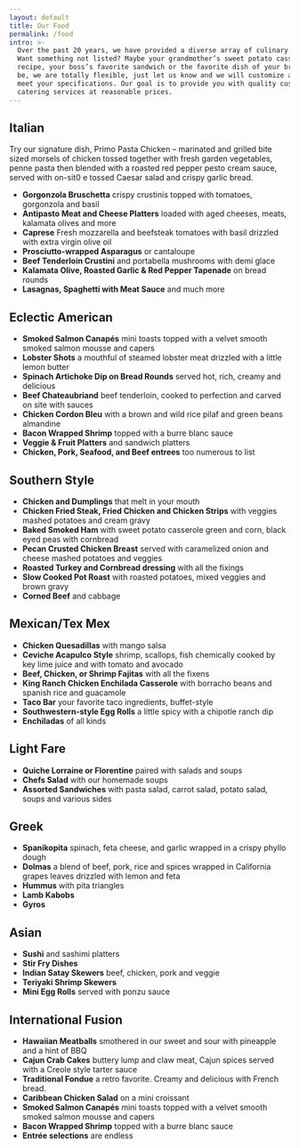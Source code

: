 ```yaml
---
layout: default
title: Our Food
permalink: /food
intro: >-
  Over the past 20 years, we have provided a diverse array of culinary fare. 
  Want something not listed? Maybe your grandmother’s sweet potato casserole
  recipe, your boss’s favorite sandwich or the favorite dish of your bride to 
  be, we are totally flexible, just let us know and we will customize a menu to 
  meet your specifications. Our goal is to provide you with quality customized 
  catering services at reasonable prices. 
---
```


## Italian
Try our signature dish, Primo Pasta Chicken – marinated and grilled bite sized morsels of chicken tossed together with fresh garden vegetables, penne pasta then blended with a roasted red pepper pesto cream sauce, served with on-sit0 e tossed Caesar salad and crispy garlic bread.

- **Gorgonzola Bruschetta** crispy crustinis topped with tomatoes, gorgonzola and basil
- **Antipasto Meat and Cheese Platters** loaded with aged cheeses, meats, kalamata olives and more
- **Caprese** Fresh mozzarella and beefsteak tomatoes with basil drizzled with extra virgin olive oil
- **Prosciutto-wrapped Asparagus** or cantaloupe
- **Beef Tenderloin Crustini** and portabella mushrooms with demi glace
- **Kalamata Olive, Roasted Garlic & Red Pepper Tapenade** on bread rounds
- **Lasagnas, Spaghetti with Meat Sauce** and much more

## Eclectic American
- **Smoked Salmon Canapés** mini toasts topped with a velvet smooth smoked salmon mousse and capers
- **Lobster Shots** a mouthful of steamed lobster meat drizzled with a little lemon butter
- **Spinach Artichoke Dip on Bread Rounds** served hot, rich, creamy and delicious
- **Beef Chateaubriand** beef tenderloin, cooked to perfection and carved on site with sauces
- **Chicken Cordon Bleu** with a brown and wild rice pilaf and green beans almandine
- **Bacon Wrapped Shrimp** topped with a burre blanc sauce
- **Veggie & Fruit Platters** and sandwich platters
- **Chicken, Pork, Seafood, and Beef entrees** too numerous to list

## Southern Style
- **Chicken and Dumplings** that melt in your mouth
- **Chicken Fried Steak, Fried Chicken and Chicken Strips** with veggies mashed potatoes and cream gravy
- **Baked Smoked Ham** with sweet potato casserole green and corn, black eyed peas with cornbread
- **Pecan Crusted Chicken Breast** served with caramelized onion and cheese mashed potatoes and veggies
- **Roasted Turkey and Cornbread dressing** with all the fixings
- **Slow Cooked Pot Roast** with roasted potatoes, mixed veggies and brown gravy
- **Corned Beef** and cabbage

## Mexican/Tex Mex
- **Chicken Quesadillas** with mango salsa 
- **Ceviche Acapulco Style** shrimp, scallops, fish chemically cooked by key lime juice and with tomato and avocado
- **Beef, Chicken, or Shrimp Fajitas** with all the fixens
- **King Ranch Chicken Enchilada Casserole** with borracho beans and spanish rice and guacamole
- **Taco Bar** your favorite taco ingredients, buffet-style
- **Southwestern-style Egg Rolls** a little spicy with a chipotle ranch dip
- **Enchiladas** of all kinds

## Light Fare
- **Quiche Lorraine or Florentine** paired with salads and soups
- **Chefs Salad** with our homemade soups
- **Assorted Sandwiches** with pasta salad, carrot salad, potato salad, soups and various sides

## Greek
- **Spanikopita** spinach, feta cheese, and garlic wrapped in a crispy phyllo dough
- **Dolmas** a blend of beef, pork, rice and spices wrapped in California grapes leaves drizzled with lemon and feta
- **Hummus** with pita triangles
- **Lamb Kabobs**
- **Gyros**

## Asian
- **Sushi** and sashimi platters
- **Stir Fry Dishes**
- **Indian Satay Skewers** beef, chicken, pork and veggie
- **Teriyaki Shrimp Skewers**
- **Mini Egg Rolls** served with ponzu sauce

## International Fusion
- **Hawaiian Meatballs** smothered in our sweet and sour with pineapple and a hint of BBQ
- **Cajun Crab Cakes** buttery lump and claw meat, Cajun spices served with a Creole style tarter sauce
- **Traditional Fondue** a retro favorite. Creamy and delicious with French bread.
- **Caribbean Chicken Salad** on a mini croissant
- **Smoked Salmon Canapés** mini toasts topped with a velvet smooth smoked salmon mousse and capers
- **Bacon Wrapped Shrimp** topped with a burre blanc sauce
- **Entrée selections** are endless